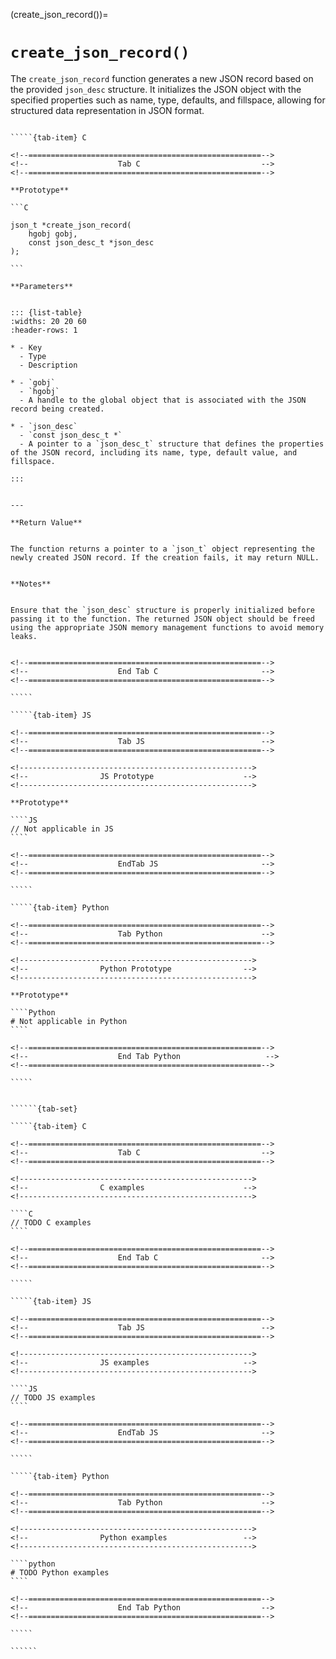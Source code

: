 <!-- ============================================================== -->
(create_json_record())=
# `create_json_record()`
<!-- ============================================================== -->


The `create_json_record` function generates a new JSON record based on the provided `json_desc` structure. It initializes the JSON object with the specified properties such as name, type, defaults, and fillspace, allowing for structured data representation in JSON format.


<!------------------------------------------------------------>
<!--                    Prototypes                          -->
<!------------------------------------------------------------>

``````{tab-set}

`````{tab-item} C

<!--====================================================-->
<!--                    Tab C                           -->
<!--====================================================-->

**Prototype**

```C

json_t *create_json_record(
    hgobj gobj,
    const json_desc_t *json_desc
);

```

**Parameters**


::: {list-table}
:widths: 20 20 60
:header-rows: 1

* - Key
  - Type
  - Description

* - `gobj`
  - `hgobj`
  - A handle to the global object that is associated with the JSON record being created.

* - `json_desc`
  - `const json_desc_t *`
  - A pointer to a `json_desc_t` structure that defines the properties of the JSON record, including its name, type, default value, and fillspace.

:::


---

**Return Value**


The function returns a pointer to a `json_t` object representing the newly created JSON record. If the creation fails, it may return NULL.


**Notes**


Ensure that the `json_desc` structure is properly initialized before passing it to the function. The returned JSON object should be freed using the appropriate JSON memory management functions to avoid memory leaks.


<!--====================================================-->
<!--                    End Tab C                       -->
<!--====================================================-->

`````

`````{tab-item} JS

<!--====================================================-->
<!--                    Tab JS                          -->
<!--====================================================-->

<!---------------------------------------------------->
<!--                JS Prototype                    -->
<!---------------------------------------------------->

**Prototype**

````JS
// Not applicable in JS
````

<!--====================================================-->
<!--                    EndTab JS                       -->
<!--====================================================-->

`````

`````{tab-item} Python

<!--====================================================-->
<!--                    Tab Python                      -->
<!--====================================================-->

<!---------------------------------------------------->
<!--                Python Prototype                -->
<!---------------------------------------------------->

**Prototype**

````Python
# Not applicable in Python
````

<!--====================================================-->
<!--                    End Tab Python                   -->
<!--====================================================-->

`````

``````

<!------------------------------------------------------------>
<!--                    Examples                            -->
<!------------------------------------------------------------>

```````{dropdown} Examples

``````{tab-set}

`````{tab-item} C

<!--====================================================-->
<!--                    Tab C                           -->
<!--====================================================-->

<!---------------------------------------------------->
<!--                C examples                      -->
<!---------------------------------------------------->

````C
// TODO C examples
````

<!--====================================================-->
<!--                    End Tab C                       -->
<!--====================================================-->

`````

`````{tab-item} JS

<!--====================================================-->
<!--                    Tab JS                          -->
<!--====================================================-->

<!---------------------------------------------------->
<!--                JS examples                     -->
<!---------------------------------------------------->

````JS
// TODO JS examples
````

<!--====================================================-->
<!--                    EndTab JS                       -->
<!--====================================================-->

`````

`````{tab-item} Python

<!--====================================================-->
<!--                    Tab Python                      -->
<!--====================================================-->

<!---------------------------------------------------->
<!--                Python examples                 -->
<!---------------------------------------------------->

````python
# TODO Python examples
````

<!--====================================================-->
<!--                    End Tab Python                  -->
<!--====================================================-->

`````

``````

```````

